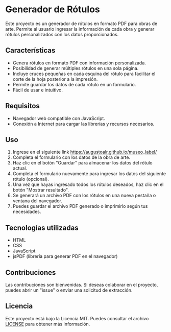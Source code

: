 # Generador de Rótulos

Este proyecto es un generador de rótulos en formato PDF para obras de arte. 
Permite al usuario ingresar la información de cada obra y generar rótulos personalizados con los datos proporcionados.

## Características

- Genera rótulos en formato PDF con información personalizada.
- Posibilidad de generar múltiples rótulos en una sola página.
- Incluye cruces pequeñas en cada esquina del rótulo para facilitar el corte de la hoja posterior a la impresión. 
- Permite guardar los datos de cada rótulo en un formulario.
- Fácil de usar e intuitivo.

## Requisitos

- Navegador web compatible con JavaScript.
- Conexión a Internet para cargar las librerías y recursos necesarios.

## Uso

1. Ingrese en el siguiente link https://augustoalr.github.io/museo_label/
2. Completa el formulario con los datos de la obra de arte.
3. Haz clic en el botón "Guardar" para almacenar los datos del rótulo actual.
4. Completa el formulario nuevamente para ingresar los datos del siguiente rótulo (opcional).
5. Una vez que hayas ingresado todos los rótulos deseados, haz clic en el botón "Mostrar resultado".
6. Se generará un archivo PDF con los rótulos en una nueva pestaña o ventana del navegador.
7. Puedes guardar el archivo PDF generado o imprimirlo según tus necesidades.

## Tecnologías utilizadas

- HTML
- CSS
- JavaScript
- jsPDF (librería para generar PDF en el navegador)

## Contribuciones

Las contribuciones son bienvenidas. Si deseas colaborar en el proyecto, puedes abrir un "issue" o enviar una solicitud de extracción.

## Licencia

Este proyecto está bajo la Licencia MIT. Puedes consultar el archivo [LICENSE](LICENSE) para obtener más información.

